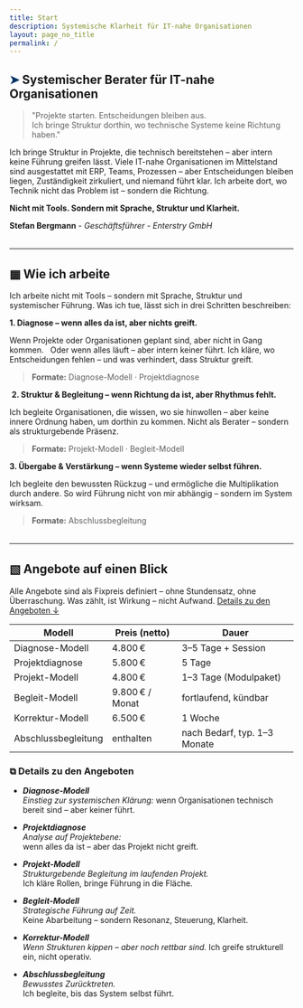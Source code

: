 ```yaml
---
title: Start
description: Systemische Klarheit für IT-nahe Organisationen
layout: page_no_title
permalink: /
---
```


## <span style="color: #003366;">➤</span> Systemischer Berater für IT-nahe Organisationen  

> "Projekte starten. Entscheidungen bleiben aus.  
> Ich bringe Struktur dorthin, wo technische Systeme keine Richtung haben."

​Ich bringe Struktur in Projekte, die technisch bereitstehen –
aber intern keine Führung greifen lässt. Viele IT-nahe Organisationen im Mittelstand sind ausgestattet mit ERP, Teams, Prozessen – aber Entscheidungen bleiben liegen, Zuständigkeit zirkuliert, und niemand führt klar. Ich arbeite dort, wo Technik nicht das Problem ist – sondern die Richtung. 

**Nicht mit Tools. Sondern mit Sprache, Struktur und Klarheit.​**

**Stefan Bergmann** - _Geschäftsführer - Enterstry GmbH_

<hr style="margin-top: 2rem; margin-bottom: 2rem;">

## ▦ Wie ich arbeite

Ich arbeite nicht mit Tools – sondern mit Sprache, Struktur und systemischer Führung. Was ich tue, lässt sich in drei Schritten beschreiben:

**1. Diagnose – wenn alles da ist, aber nichts greift.**

Wenn Projekte oder Organisationen geplant sind, aber nicht in Gang kommen.  
Oder wenn alles läuft – aber intern keiner führt.
Ich kläre, wo Entscheidungen fehlen – und was verhindert, dass Struktur greift. 
> **Formate:** Diagnose-Modell · Projektdiagnose

​
**2. Struktur & Begleitung – wenn Richtung da ist, aber Rhythmus fehlt.**

Ich begleite Organisationen, die wissen, wo sie hinwollen – aber keine innere Ordnung haben, um dorthin zu kommen. Nicht als Berater – sondern als strukturgebende Präsenz.  
> **Formate:** Projekt-Modell · Begleit-Modell


**3. Übergabe & Verstärkung – wenn Systeme wieder selbst führen.**

Ich begleite den bewussten Rückzug – und ermögliche die Multiplikation durch andere. So wird Führung nicht von mir abhängig – sondern im System wirksam.  
> **Formate:** Abschlussbegleitung

<hr style="margin-top: 2rem; margin-bottom: 2rem;">

## ▧ Angebote auf einen Blick

Alle Angebote sind als Fixpreis definiert – ohne Stundensatz, ohne Überraschung. Was zählt, ist Wirkung – nicht Aufwand. [Details zu den Angeboten ↓](#-details-zu-den-angeboten)

| Modell              | Preis (netto)       | Dauer                        |
|---------------------|---------------------|------------------------------|
| Diagnose-Modell     | 4.800 €             | 3–5 Tage + Session           |
| Projektdiagnose     | 5.800 €             | 5 Tage                       |
| Projekt-Modell      | 4.800 €             | 1–3 Tage (Modulpaket)        |
| Begleit-Modell      | 9.800 € / Monat     | fortlaufend, kündbar         |
| Korrektur-Modell    | 6.500 €             | 1 Woche                      |
| Abschlussbegleitung | enthalten           | nach Bedarf, typ. 1–3 Monate |

### ⧉ Details zu den Angeboten

- ***Diagnose-Modell***  
*Einstieg zur systemischen Klärung:*
wenn Organisationen technisch bereit sind – aber keiner führt.

- ***Projektdiagnose***  
*Analyse auf Projektebene:*  
wenn alles da ist – aber das Projekt nicht greift.

- ***Projekt-Modell***  
*Strukturgebende Begleitung im laufenden Projekt.*  
Ich kläre Rollen, bringe Führung in die Fläche.

- ***Begleit-Modell***  
*Strategische Führung auf Zeit.*  
Keine Abarbeitung – sondern Resonanz, Steuerung, Klarheit.

- ***Korrektur-Modell***  
*Wenn Strukturen kippen – aber noch rettbar sind.* 
Ich greife strukturell ein, nicht operativ.

- ***Abschlussbegleitung***  
*Bewusstes Zurücktreten.*  
Ich begleite, bis das System selbst führt.